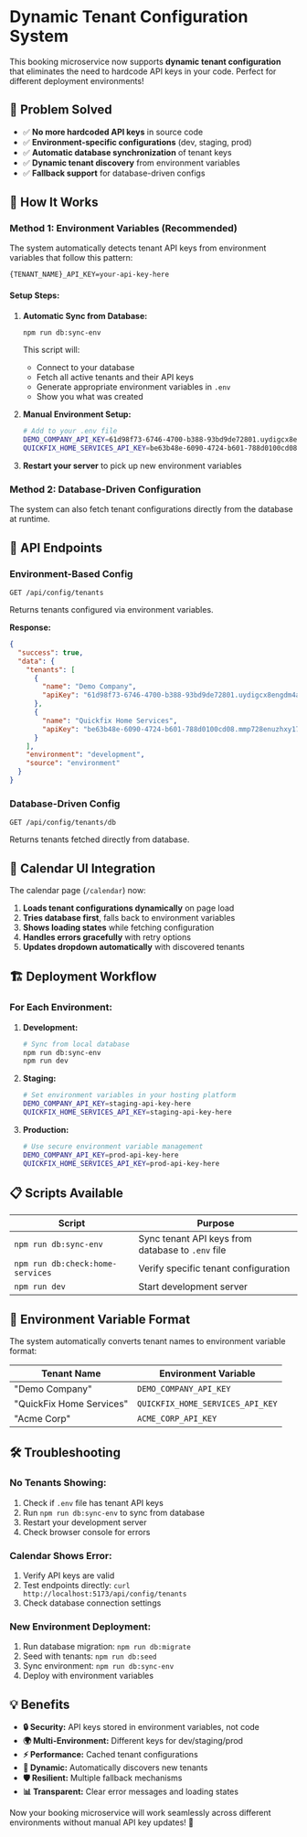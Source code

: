 # Dynamic Tenant Configuration System

This booking microservice now supports **dynamic tenant configuration** that eliminates the need to hardcode API keys in your code. Perfect for different deployment environments!

## 🎯 Problem Solved

- ✅ **No more hardcoded API keys** in source code
- ✅ **Environment-specific configurations** (dev, staging, prod)
- ✅ **Automatic database synchronization** of tenant keys
- ✅ **Dynamic tenant discovery** from environment variables
- ✅ **Fallback support** for database-driven configs

## 🚀 How It Works

### **Method 1: Environment Variables (Recommended)**

The system automatically detects tenant API keys from environment variables that follow this pattern:
```bash
{TENANT_NAME}_API_KEY=your-api-key-here
```

#### Setup Steps:

1. **Automatic Sync from Database:**
   ```bash
   npm run db:sync-env
   ```
   This script will:
   - Connect to your database
   - Fetch all active tenants and their API keys
   - Generate appropriate environment variables in `.env`
   - Show you what was created

2. **Manual Environment Setup:**
   ```bash
   # Add to your .env file
   DEMO_COMPANY_API_KEY=61d98f73-6746-4700-b388-93bd9de72801.uydigcx8engdm4az6mjhc
   QUICKFIX_HOME_SERVICES_API_KEY=be63b48e-6090-4724-b601-788d0100cd08.mmp728enuzhxy17fncpg4
   ```

3. **Restart your server** to pick up new environment variables

### **Method 2: Database-Driven Configuration**

The system can also fetch tenant configurations directly from the database at runtime.

## 📡 API Endpoints

### **Environment-Based Config**
```http
GET /api/config/tenants
```
Returns tenants configured via environment variables.

**Response:**
```json
{
  "success": true,
  "data": {
    "tenants": [
      {
        "name": "Demo Company",
        "apiKey": "61d98f73-6746-4700-b388-93bd9de72801.uydigcx8engdm4az6mjhc"
      },
      {
        "name": "Quickfix Home Services", 
        "apiKey": "be63b48e-6090-4724-b601-788d0100cd08.mmp728enuzhxy17fncpg4"
      }
    ],
    "environment": "development",
    "source": "environment"
  }
}
```

### **Database-Driven Config**
```http
GET /api/config/tenants/db
```
Returns tenants fetched directly from database.

## 🔄 Calendar UI Integration

The calendar page (`/calendar`) now:

1. **Loads tenant configurations dynamically** on page load
2. **Tries database first**, falls back to environment variables
3. **Shows loading states** while fetching configuration
4. **Handles errors gracefully** with retry options
5. **Updates dropdown automatically** with discovered tenants

## 🏗️ Deployment Workflow

### **For Each Environment:**

1. **Development:**
   ```bash
   # Sync from local database
   npm run db:sync-env
   npm run dev
   ```

2. **Staging:**
   ```bash
   # Set environment variables in your hosting platform
   DEMO_COMPANY_API_KEY=staging-api-key-here
   QUICKFIX_HOME_SERVICES_API_KEY=staging-api-key-here
   ```

3. **Production:**
   ```bash
   # Use secure environment variable management
   DEMO_COMPANY_API_KEY=prod-api-key-here
   QUICKFIX_HOME_SERVICES_API_KEY=prod-api-key-here
   ```

## 📋 Scripts Available

| Script | Purpose |
|--------|---------|
| `npm run db:sync-env` | Sync tenant API keys from database to `.env` file |
| `npm run db:check:home-services` | Verify specific tenant configuration |
| `npm run dev` | Start development server |

## 🔧 Environment Variable Format

The system automatically converts tenant names to environment variable format:

| Tenant Name | Environment Variable |
|-------------|---------------------|
| "Demo Company" | `DEMO_COMPANY_API_KEY` |
| "QuickFix Home Services" | `QUICKFIX_HOME_SERVICES_API_KEY` |
| "Acme Corp" | `ACME_CORP_API_KEY` |

## 🛠️ Troubleshooting

### **No Tenants Showing:**
1. Check if `.env` file has tenant API keys
2. Run `npm run db:sync-env` to sync from database
3. Restart your development server
4. Check browser console for errors

### **Calendar Shows Error:**
1. Verify API keys are valid
2. Test endpoints directly: `curl http://localhost:5173/api/config/tenants`
3. Check database connection settings

### **New Environment Deployment:**
1. Run database migration: `npm run db:migrate`
2. Seed with tenants: `npm run db:seed`
3. Sync environment: `npm run db:sync-env`
4. Deploy with environment variables

## 💡 Benefits

- **🔒 Security:** API keys stored in environment variables, not code
- **🌍 Multi-Environment:** Different keys for dev/staging/prod
- **⚡ Performance:** Cached tenant configurations
- **🔄 Dynamic:** Automatically discovers new tenants
- **🛡️ Resilient:** Multiple fallback mechanisms
- **📊 Transparent:** Clear error messages and loading states

Now your booking microservice will work seamlessly across different environments without manual API key updates! 🎉
